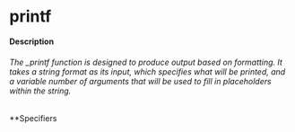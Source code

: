 # printf
**Description**
###### The _printf function is designed to produce output based on formatting. It takes a string format as its input, which specifies what will be printed, and a variable number of arguments that will be used to fill in placeholders within the string.

**Specifiers

